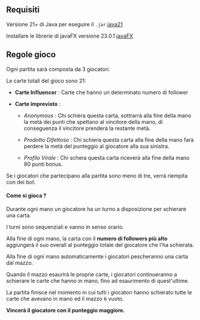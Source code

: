 ## Requisiti

Versione 21+ di Java per eseguire il `.jar`
[java21](https://www.oracle.com/java/technologies/downloads/?er=221886)

Installare le librerie di javaFX versione 23.0.1
[javaFX](https://gluonhq.com/products/javafx/)




## Regole gioco

Ogni partita sarà composta da 3 giocatori.

Le carte totali del gioco sono 21:

- **Carte Influencer** : Carte che hanno un determinato numero di follower

- **Carte imprevisto** : 

	- *Anonymous* : Chi schiera questa carta, sottrarrà alla fine della mano la metà dei punti che spettano al vincitore della mano, di conseguenza il vincitore prenderà la restante metà.
	
	- *Prodotto Difettoso* : Chi schiera questa carta alla fine della mano farà perdere la metà del punteggio al giocatore alla sua sinistra.
	
	- *Profilo Virale* : Chi schera questa carta riceverà alla fine della mano 80 punti bonus.


Se i giocatori che partecipano alla partita sono meno di tre, verrà riempita con dei bot.

#### Come si gioca ?

Durante ogni mano un giocatore ha un turno a disposizione per schierare una carta.

I turni sono sequenziali e vanno in senso orario.

Alla fine di ogni mano, la carta con il **numero di followers più alto** aggiungerà il suo overall al punteggio totale del giocatore che l'ha schierata.

Alla fine di ogni mano automaticamente i giocatori pescheranno una carta dal mazzo.

Quando il mazzo esaurirà le proprie carte, i giocatori continueranno a schierare le carte che hanno in mano, fino ad esaurimento di quest'ultime.

La partita finisce nel momento in cui tutti i giocatori hanno schierato tutte le carte che avevano in mano ed il mazzo è vuoto. 

**Vincerà il giocatore con il punteggio maggiore.**
